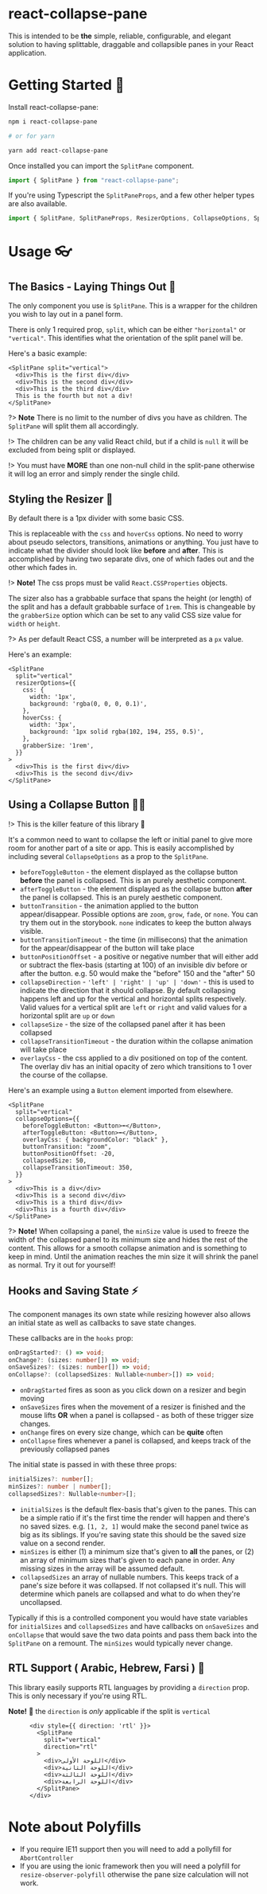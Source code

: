# react-collapse-pane

This is intended to be **the** simple, reliable, configurable, and elegant solution to having splittable, draggable and collapsible panes in your React application. 

# Getting Started 🚀

Install react-collapse-pane:
```sh
npm i react-collapse-pane

# or for yarn

yarn add react-collapse-pane

```

Once installed you can import the `SplitPane` component.

```ts
import { SplitPane } from "react-collapse-pane";
```

If you're using Typescript the `SplitPaneProps`, and a few other helper types are also available.
```ts
import { SplitPane, SplitPaneProps, ResizerOptions, CollapseOptions, SplitPaneHooks } from "react-collapse-pane";
```
# Usage 👓

## The Basics - Laying Things Out 📘

The only component you use is `SplitPane`.  This is a wrapper for the children you wish to lay out in a panel form.

There is only 1 required prop, `split`,  which can be either `"horizontal"` or `"vertical"`.  This identifies what the orientation of the split panel will be.

Here's a basic example:
```tsx
<SplitPane split="vertical">
  <div>This is the first div</div>
  <div>This is the second div</div>
  <div>This is the third div</div>
  This is the fourth but not a div!
</SplitPane>
```

?> **Note** There is no limit to the number of divs you have as children.  The `SplitPane` will split them all accordingly.

!> The children can be any valid React child, but if a child is `null` it will be excluded from being split or displayed. 

!> You must have **MORE** than one non-null child in the split-pane otherwise it will log an error and simply render the single child.

## Styling the Resizer 💅

By default there is a 1px divider with some basic CSS.

This is replaceable with the `css` and `hoverCss` options.  No need to worry about pseudo selectors, transitions, animations or anything.  You just have to indicate what the divider should look like **before** and **after**. This is accomplished by having two separate divs, one of which fades out and the other which fades in.

!> **Note!** The css props must be valid `React.CSSProperties` objects.

The sizer also has a grabbable surface that spans the height (or length) of the split and has a default grabbable surface of `1rem`. This is changeable by the `grabberSize` option which can be set to any valid CSS size value for `width` or `height`.  

?> As per default React CSS, a number will be interpreted as a `px` value.


Here's an example:

```tsx
<SplitPane
  split="vertical"
  resizerOptions={{
    css: {
      width: '1px',
      background: 'rgba(0, 0, 0, 0.1)',
    },
    hoverCss: {
      width: '3px',
      background: '1px solid rgba(102, 194, 255, 0.5)',
    },
    grabberSize: '1rem',
  }}
>
  <div>This is the first div</div>
  <div>This is the second div</div>
</SplitPane>
```


## Using a Collapse Button 🤹‍♀️

!> This is the killer feature of this library :eyes:

It's a common need to want to collapse the left or initial panel to give more room for another part of a site or app. This is easily accomplished by including several `CollapseOptions` as a prop to the `SplitPane`.

* `beforeToggleButton` - the element displayed as the collapse button **before** the panel is collapsed.  This is an purely aesthetic component.
* `afterToggleButton` - the element displayed as the collapse button **after** the panel is collapsed.  This is an purely aesthetic component.
* `buttonTransition` - the animation applied to the button appear/disappear.  Possible options are `zoom`, `grow`, `fade`, or `none`.  You can try them out in the storybook.  `none` indicates to keep the button always visible.
* `buttonTransitionTimeout` - the time (in millisecons) that the animation for the appear/disappear of the button will take place
* `buttonPositionOffset` - a positive or negative number that will either add or subtract the flex-basis (starting at 100) of an invisible div before or after the button. e.g. 50 would make the "before" 150 and the "after" 50
* `collapseDirection` - `'left' | 'right' | 'up' | 'down'` - this is used to indicate the direction that it should collapse.  By default collapsing happens left and up for the vertical and horizontal splits respectively.  Valid values for a vertical split are `left` or `right` and valid values for a horizontal split are `up` or `down`
* `collapseSize` - the size of the collapsed panel after it has been collapsed
* `collapseTransitionTimeout` - the duration within the collapse animation will take place
* `overlayCss` - the css applied to a div positioned on top of the content.  The overlay div has an initial opacity of zero which transitions to 1 over the course of the collapse.

Here's an example using a `Button` element imported from elsewhere. 

```tsx
<SplitPane
  split="vertical"
  collapseOptions={{
    beforeToggleButton: <Button>⬅</Button>,
    afterToggleButton: <Button>➡</Button>,
    overlayCss: { backgroundColor: "black" },
    buttonTransition: "zoom",
    buttonPositionOffset: -20,
    collapsedSize: 50,
    collapseTransitionTimeout: 350,
  }}
>
  <div>This is a div</div>
  <div>This is a second div</div>
  <div>This is a third div</div>
  <div>This is a fourth div</div>
</SplitPane>
```

?> **Note!** When collapsing a panel, the `minSize` value is used to freeze the width of the collapsed panel to its minimum size and hides the rest of the content.  This allows for a smooth collapse animation and is something to keep in mind. Until the animation reaches the min size it will shrink the panel as normal. Try it out for yourself!


## Hooks and Saving State ⚡

The component manages its own state while resizing however also allows an initial state as well as callbacks to save state changes.

These callbacks are in the `hooks` prop:
```ts
onDragStarted?: () => void;
onChange?: (sizes: number[]) => void;
onSaveSizes?: (sizes: number[]) => void;
onCollapse?: (collapsedSizes: Nullable<number>[]) => void;
```
* `onDragStarted` fires as soon as you click down on a resizer and begin moving
* `onSaveSizes` fires when the movement of a resizer is finished and the mouse lifts **OR** when a panel is collapsed - as both of these trigger size changes.
* `onChange` fires on every size change, which can be **quite** often
* `onCollapse` fires whenever a panel is collapsed, and keeps track of the previously collapsed panes

The initial state is passed in with these three props:

```ts
initialSizes?: number[];
minSizes?: number | number[];
collapsedSizes?: Nullable<number>[];
```
* `initialSizes` is the default flex-basis that's given to the panes.  This can be a simple ratio if it's the first time the render will happen and there's no saved sizes.  e.g.  `[1, 2, 1]` would make the second panel twice as big as its siblings.  If you're saving state this should be the saved size value on a second render.
* `minSizes` is either (1) a minimum size that's given to **all** the panes, or (2) an array of minimum sizes that's given to each pane in order.  Any missing sizes in the array will be assumed default.
* `collapsedSizes` an array of nullable numbers. This keeps track of a pane's size before it was collapsed.  If not collapsed it's null. This will determine which panels are collapsed and what to do when they're uncollapsed.

Typically if this is a controlled component you would have state variables for `initialSizes` and `collapsedSizes` and have callbacks on `onSaveSizes` and `onCollapse` that would save the two data points and pass them back into the `SplitPane` on a remount. The `minSizes` would typically never change.


## RTL Support ( Arabic, Hebrew, Farsi ) 🕋

This library easily supports RTL languages by providing a `direction` prop.  This is only necessary if you're using RTL.

**Note!** 🚨 the `direction` is _only_ applicable if the split is `vertical` 

```tsx
      <div style={{ direction: 'rtl' }}>
        <SplitPane
          split="vertical"
          direction="rtl"
        >
          <div>اللوحة الأولى</div>
          <div>اللوحة الثانية</div>
          <div>اللوحة الثالثة</div>
          <div>اللوحة الرابعة</div>
        </SplitPane>
      </div>
```

# Note about Polyfills
* If you require IE11 support then you will need to add a pollyfill for `AbortController`
* If you are using the ionic framework then you will need a polyfill for `resize-observer-polyfill` otherwise the pane size calculation will not work.